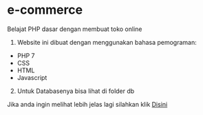 # e-commerce

Belajat PHP dasar dengan membuat toko online

1. Website ini dibuat dengan menggunakan bahasa pemograman:
  * PHP 7
  * CSS
  * HTML
  * Javascript

2. Untuk Databasenya bisa lihat di folder  db

Jika anda ingin melihat lebih jelas lagi silahkan klik [Disini](https://github.com/regaaji/e-commerce/)
